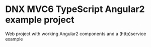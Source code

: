 # DNX MVC6 TypeScript Angular2 example project
Web project with working Angular2 components and a (http)service example
